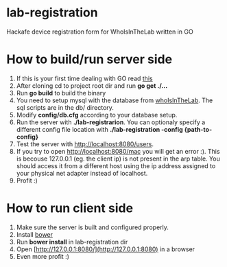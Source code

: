 lab-registration
================


Hackafe device registration form for WhoIsInTheLab written in GO 

# How to build/run server side

1. If this is your first time dealing with GO read [this](http://golang.org/doc/code.html)
2. After cloning cd to project root dir and run **go get ./...**
3. Run **go build** to build the binary 
4. You need to setup mysql with the database from [whoIsInTheLab](https://github.com/leon-anavi/WhoIsInTheLab). The sql scripts are in the db/ directory.
5. Modify **config/db.cfg** according to your database setup.
6. Run the server with **./lab-registrarion**. You can optionaly specify a different config file location with **./lab-registration -config {path-to-config}**
7. Test the server with  [http://localhost:8080/users](http://localhost:8080/users).
8. If you try to open [http://localhost:8080/mac](http://localhost:8080/mac) you will get an error :).
   This is becouse 127.0.0.1 (eg. the client ip) is not present in the arp table.
   You should access it from a different host using the ip address assigned to your physical net adapter instead of localhost.
9. Profit :)

# How to run client side

1. Make sure the server is built and configured properly.
2. Install [bower](http://bower.io/)
3. Run  **bower install** in lab-registration dir 
4. Open [http://127.0.0.1:8080/](http://127.0.0.1:8080) in a browser
5. Even more profit :)



